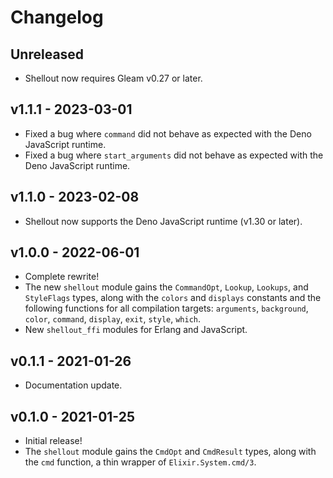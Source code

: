 # Changelog

## Unreleased

- Shellout now requires Gleam v0.27 or later.

## v1.1.1 - 2023-03-01

- Fixed a bug where `command` did not behave as expected with the Deno
  JavaScript runtime.
- Fixed a bug where `start_arguments` did not behave as expected with the Deno
  JavaScript runtime.

## v1.1.0 - 2023-02-08

- Shellout now supports the Deno JavaScript runtime (v1.30 or later).

## v1.0.0 - 2022-06-01

- Complete rewrite!
- The new `shellout` module gains the `CommandOpt`, `Lookup`, `Lookups`, and
  `StyleFlags` types, along with the `colors` and `displays` constants and the
  following functions for all compilation targets: `arguments`, `background`,
  `color`, `command`, `display`, `exit`, `style`, `which`.
- New `shellout_ffi` modules for Erlang and JavaScript.

## v0.1.1 - 2021-01-26

- Documentation update.

## v0.1.0 - 2021-01-25

- Initial release!
- The `shellout` module gains the `CmdOpt` and `CmdResult` types, along with the
  `cmd` function, a thin wrapper of `Elixir.System.cmd/3`.
